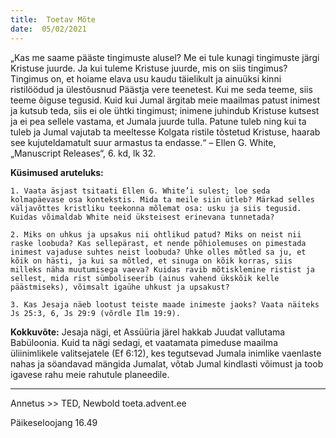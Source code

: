 ```yaml
---
title:  Toetav Mõte  
date:  05/02/2021  
---
```


„Kas me saame pääste tingimuste alusel? Me ei tule kunagi tingimuste järgi Kristuse juurde. Ja kui tuleme Kristuse juurde, mis on siis tingimus? Tingimus on, et hoiame elava usu kaudu täielikult ja ainuüksi kinni ristilöödud ja ülestõusnud Päästja vere teenetest. Kui me seda teeme, siis teeme õiguse tegusid. Kuid kui Jumal ärgitab meie maailmas patust inimest ja kutsub teda, siis ei ole ühtki tingimust; inimene juhindub Kristuse kutsest ja ei pea sellele vastama, et Jumala juurde tulla. Patune tuleb ning kui ta tuleb ja Jumal vajutab ta meeltesse Kolgata ristile tõstetud Kristuse, haarab see kujuteldamatult suur armastus ta endasse.“ – Ellen G. White, „Manuscript Releases“, 6. kd, lk 32.

**Küsimused aruteluks:**

`1. Vaata äsjast tsitaati Ellen G. White’i sulest; loe seda kolmapäevase osa kontekstis. Mida ta meile siin ütleb? Märkad selles väljavõttes kristliku teekonna mõlemat osa: usku ja siis tegusid. Kuidas võimaldab White neid üksteisest erinevana tunnetada?`

`2. Miks on uhkus ja upsakus nii ohtlikud patud? Miks on neist nii raske loobuda? Kas sellepärast, et nende põhiolemuses on pimestada inimest vajaduse suhtes neist loobuda? Uhke olles mõtled sa ju, et kõik on hästi, ja kui sa mõtled, et sinuga on kõik korras, siis milleks näha muutumisega vaeva? Kuidas ravib mõtisklemine ristist ja sellest, mida rist sümboliseerib (ainus vahend ükskõik kelle päästmiseks), võimsalt igaühe uhkust ja upsakust?`

`3. Kas Jesaja näeb lootust teiste maade inimeste jaoks? Vaata näiteks Js 25:3, 6, Js 29:9 (võrdle Ilm 19:9).`

**Kokkuvõte:** Jesaja nägi, et Assüüria järel hakkab Juudat vallutama Babüloonia. Kuid ta nägi sedagi, et vaatamata pimeduse maailma üliinimlikele valitsejatele (Ef 6:12), kes tegutsevad Jumala inimlike vaenlaste nahas ja söandavad mängida Jumalat, võtab Jumal kindlasti võimust ja toob igavese rahu meie rahutule planeedile.

---

Annetus >> TED, Newbold toeta.advent.ee  

Päikeseloojang 16.49